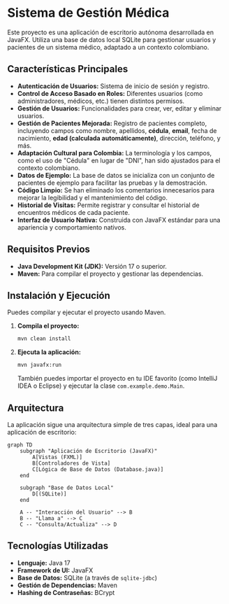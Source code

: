 # Sistema de Gestión Médica

Este proyecto es una aplicación de escritorio autónoma desarrollada en JavaFX. Utiliza una base de datos local SQLite para gestionar usuarios y pacientes de un sistema médico, adaptado a un contexto colombiano.

## Características Principales

-   **Autenticación de Usuarios:** Sistema de inicio de sesión y registro.
-   **Control de Acceso Basado en Roles:** Diferentes usuarios (como administradores, médicos, etc.) tienen distintos permisos.
-   **Gestión de Usuarios:** Funcionalidades para crear, ver, editar y eliminar usuarios.
-   **Gestión de Pacientes Mejorada:** Registro de pacientes completo, incluyendo campos como nombre, apellidos, **cédula**, **email**, fecha de nacimiento, **edad (calculada automáticamente)**, dirección, teléfono, y más.
-   **Adaptación Cultural para Colombia:** La terminología y los campos, como el uso de "Cédula" en lugar de "DNI", han sido ajustados para el contexto colombiano.
-   **Datos de Ejemplo:** La base de datos se inicializa con un conjunto de pacientes de ejemplo para facilitar las pruebas y la demostración.
-   **Código Limpio:** Se han eliminado los comentarios innecesarios para mejorar la legibilidad y el mantenimiento del código.
-   **Historial de Visitas:** Permite registrar y consultar el historial de encuentros médicos de cada paciente.
-   **Interfaz de Usuario Nativa:** Construida con JavaFX estándar para una apariencia y comportamiento nativos.

## Requisitos Previos

-   **Java Development Kit (JDK):** Versión 17 o superior.
-   **Maven:** Para compilar el proyecto y gestionar las dependencias.

## Instalación y Ejecución

Puedes compilar y ejecutar el proyecto usando Maven.

1.  **Compila el proyecto:**
    ```bash
    mvn clean install
    ```

2.  **Ejecuta la aplicación:**
    ```bash
    mvn javafx:run
    ```
    También puedes importar el proyecto en tu IDE favorito (como IntelliJ IDEA o Eclipse) y ejecutar la clase `com.example.demo.Main`.

## Arquitectura

La aplicación sigue una arquitectura simple de tres capas, ideal para una aplicación de escritorio:

```mermaid
graph TD
    subgraph "Aplicación de Escritorio (JavaFX)"
        A[Vistas (FXML)]
        B[Controladores de Vista]
        C[Lógica de Base de Datos (Database.java)]
    end

    subgraph "Base de Datos Local"
        D[(SQLite)]
    end

    A -- "Interacción del Usuario" --> B
    B -- "Llama a" --> C
    C -- "Consulta/Actualiza" --> D
```

## Tecnologías Utilizadas

-   **Lenguaje:** Java 17
-   **Framework de UI:** JavaFX
-   **Base de Datos:** SQLite (a través de `sqlite-jdbc`)
-   **Gestión de Dependencias:** Maven
-   **Hashing de Contraseñas:** BCrypt
